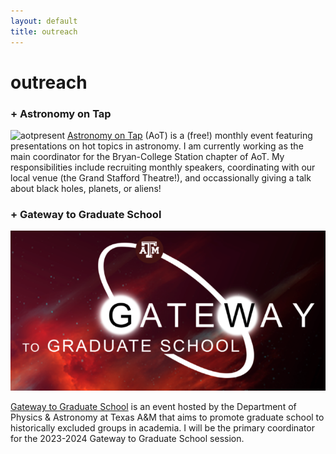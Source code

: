 ```yaml
---
layout: default
title: outreach
---
```


# outreach
### + Astronomy on Tap
![aotpresent](/assets/img/aot_present.png)
[Astronomy on Tap](https://astronomyontap.org/locations/bcs-tx/) (AoT) is a (free!) monthly event featuring presentations on hot topics in astronomy. I am currently working as the main coordinator for the Bryan-College Station chapter of AoT. My responsibilities include recruiting monthly speakers, coordinating with our local venue (the Grand Stafford Theatre!), and occassionally giving a talk about black holes, planets, or aliens!

### + Gateway to Graduate School
![gateway](/assets/img/gateway.png)

[Gateway to Graduate School](https://gradgateway.physics.tamu.edu/) is an event hosted by the Department of Physics & Astronomy at Texas A&M that aims to promote graduate school to historically excluded groups in academia. I will be the primary coordinator for the 2023-2024 Gateway to Graduate School session. 
